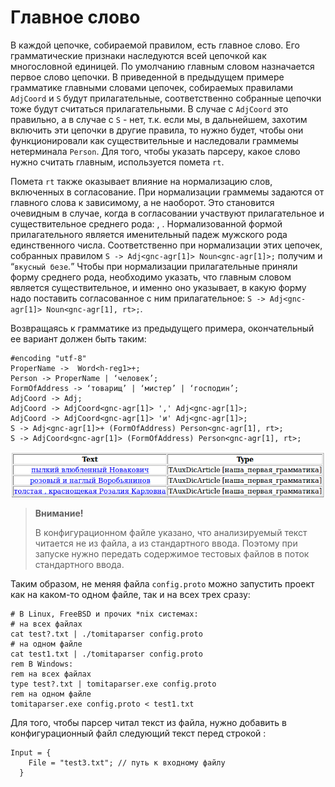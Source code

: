 # Главное слово

В каждой цепочке, собираемой правилом, есть главное слово. Его грамматические признаки наследуются всей цепочкой как многословной единицей. По умолчанию главным словом назначается первое слово цепочки. В приведенной в предыдущем примере грамматике главными словами цепочек, собираемых правилами `AdjCoord` и `S` будут прилагательные, соответственно собранные цепочки тоже будут считаться прилагательными. В случае с `AdjCoord` это правильно, а в случае с `S` - нет, т.к. если мы, в дальнейшем, захотим включить эти цепочки в другие правила, то нужно будет, чтобы они функционировали как существительные и наследовали граммемы нетерминала `Person`. Для того, чтобы указать парсеру, какое слово нужно считать главным, используется помета `rt`.

Помета `rt` также оказывает влияние на нормализацию слов, включенных в согласование. При нормализации граммемы задаются от главного слова к зависимому, а не наоборот. Это становится очевидным в случае, когда в согласовании участвуют прилагательное и существительное среднего рода: , . Нормализованной формой прилагательного является именительный падеж мужского рода единственного числа. Соответственно при нормализации этих цепочек, собранных правилом `S -> Adj<gnc-agr[1]> Noun<gnc-agr[1]>;` получим  и <q>`вкусный безе`.</q> Чтобы при нормализации прилагательные приняли форму среднего рода, необходимо указать, что главным словом является существительное, и именно оно указывает, в какую форму надо поставить согласованное с ним прилагательное: `S -> Adj<gnc-agr[1]> Noun<gnc-agr[1], rt>;`.

Возвращаясь к грамматике из предыдущего примера, окончательный ее вариант должен быть таким:

```
#encoding "utf-8"
ProperName ->  Word<h-reg1>+; 
Person -> ProperName | ‘человек’;
FormOfAddress -> ‘товарищ’ | ‘мистер’ | ‘господин’; 
AdjCoord -> Adj;
AdjCoord -> AdjCoord<gnc-agr[1]> ',' Adj<gnc-agr[1]>;
AdjCoord -> AdjCoord<gnc-agr[1]> 'и' Adj<gnc-agr[1]>;
S -> Adj<gnc-agr[1]>+ (FormOfAddress) Person<gnc-agr[1], rt>; 
S -> AdjCoord<gnc-agr[1]> (FormOfAddress) Person<gnc-agr[1], rt>;
```

![](images/tut2_po5.png)

> **Внимание!**
> 
> В конфигурационном файле указано, что анализируемый текст читается не из файла, а из стандартного ввода. Поэтому при запуске нужно передать содержимое тестовых файлов в поток стандартного ввода.
> 

Таким образом, не меняя файла `config.proto` можно запустить проект как на каком-то одном файле, так и на всех трех сразу:

```no-highlight
# В Linux, FreeBSD и прочих *nix системах:
# на всех файлах
cat test?.txt | ./tomitaparser config.proto
# на одном файле
cat test1.txt | ./tomitaparser config.proto
rem В Windows:
rem на всех файлах
type test?.txt | tomitaparser.exe config.proto
rem на одном файле
tomitaparser.exe config.proto < test1.txt
```

Для того, чтобы парсер читал текст из файла, нужно добавить в конфигурационный файл следующий текст перед строкой :

```no-highlight
Input = {
    File = "test3.txt"; // путь к входному файлу
  }
```

